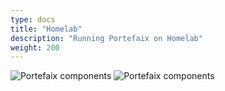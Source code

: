 ```yaml
---
type: docs
title: "Homelab"
description: "Running Portefaix on Homelab"
weight: 200
---
```


<img src="/img/homelab/portefaix-homelab-infra.svg" alt="Portefaix components" class="mt-3 mb-3 rounded">

<img src="/img/homelab/portefaix-homelab.svg" alt="Portefaix components" class="mt-3 mb-3 rounded">
